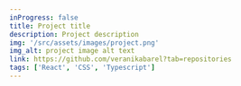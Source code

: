 ```yaml
---
inProgress: false
title: Project title
description: Project description
img: '/src/assets/images/project.png'
img_alt: project image alt text
link: https://github.com/veranikabarel?tab=repositories
tags: ['React', 'CSS', 'Typescript']
---
```

